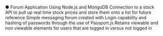 ●	Forum Application Using Node.js and MongoDB
Connection to a stock API to pull up real time stock prices and store them onto a list for future reference 
Simple messaging forum created with Login capability and hashing of passwords through the use of Passport.js
Retains viewable and non viewable elements for users that are logged in versus not logged in
